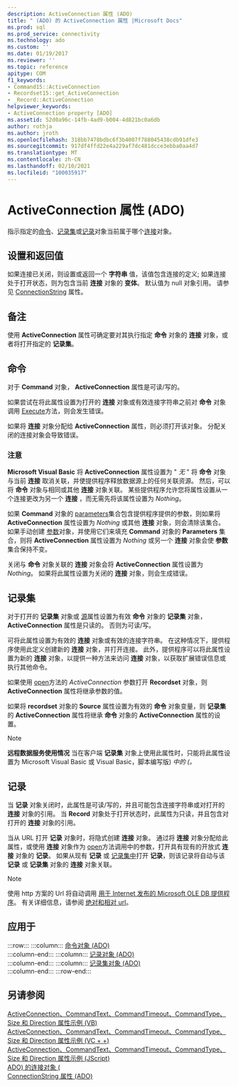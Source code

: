```yaml
---
description: ActiveConnection 属性 (ADO)
title: " (ADO) 的 ActiveConnection 属性 |Microsoft Docs"
ms.prod: sql
ms.prod_service: connectivity
ms.technology: ado
ms.custom: ''
ms.date: 01/19/2017
ms.reviewer: ''
ms.topic: reference
apitype: COM
f1_keywords:
- Command15::ActiveConnection
- Recordset15::get_ActiveConnection
- _Record::ActiveConnection
helpviewer_keywords:
- ActiveConnection property [ADO]
ms.assetid: 52d0a96c-14fb-4ad9-b004-4d821bc0a6db
author: rothja
ms.author: jroth
ms.openlocfilehash: 318bb7478bdbc6f3b4007f788045438cdb91dfe3
ms.sourcegitcommit: 917df4ffd22e4a229af7dc481dcce3ebba0aa4d7
ms.translationtype: MT
ms.contentlocale: zh-CN
ms.lasthandoff: 02/10/2021
ms.locfileid: "100035917"
---
```

# <a name="activeconnection-property-ado"></a>ActiveConnection 属性 (ADO)
指示指定的[命令](./command-object-ado.md)、[记录集](./recordset-object-ado.md)或[记录](./record-object-ado.md)对象当前属于哪个[连接](./connection-object-ado.md)对象。  
  
## <a name="settings-and-return-values"></a>设置和返回值  
 如果连接已关闭，则设置或返回一个 **字符串** 值，该值包含连接的定义; 如果连接处于打开状态，则为包含当前 **连接** 对象的 **变体**。 默认值为 null 对象引用。 请参见 [ConnectionString](./connectionstring-property-ado.md) 属性。  
  
## <a name="remarks"></a>备注  
 使用 **ActiveConnection** 属性可确定要对其执行指定 **命令** 对象的 **连接** 对象，或者将打开指定的 **记录集**。  
  
## <a name="command"></a>命令  
 对于 **Command** 对象， **ActiveConnection** 属性是可读/写的。  
  
 如果尝试在将此属性设置为打开的 **连接** 对象或有效连接字符串之前对 **命令** 对象调用 [Execute](./execute-method-ado-command.md)方法，则会发生错误。  
  
 如果将 **连接** 对象分配给 **ActiveConnection** 属性，则必须打开该对象。 分配关闭的连接对象会导致错误。  
  
### <a name="note"></a>注意  
 **Microsoft Visual Basic** 将 **ActiveConnection** 属性设置为 " *无* " 将 **命令** 对象与当前 **连接** 取消关联，并使提供程序释放数据源上的任何关联资源。 然后，可以将 **命令** 对象与相同或其他 **连接** 对象关联。 某些提供程序允许您将属性设置从一个连接更改为另一个 **连接** ，而无需先将该属性设置为 *Nothing*。  
  
 如果 **Command** 对象的 [parameters](./parameters-collection-ado.md)集合包含提供程序提供的参数，则如果将 **ActiveConnection** 属性设置为 *Nothing* 或其他 **连接** 对象，则会清除该集合。 如果手动创建 [参数](./parameter-object.md)对象，并使用它们来填充 **Command** 对象的 **Parameters** 集合，则将 **ActiveConnection** 属性设置为 *Nothing* 或另一个 **连接** 对象会使 **参数** 集合保持不变。  
  
 关闭与 **命令** 对象关联的 **连接** 对象会将 **ActiveConnection** 属性设置为 *Nothing*。 如果将此属性设置为关闭的 **连接** 对象，则会生成错误。  
  
## <a name="recordset"></a>记录集  
 对于打开的 **记录集** 对象或 [源](./source-property-ado-recordset.md)属性设置为有效 **命令** 对象的 **记录集** 对象， **ActiveConnection** 属性是只读的。 否则为可读/写。  
  
 可将此属性设置为有效的 **连接** 对象或有效的连接字符串。 在这种情况下，提供程序使用此定义创建新的 **连接** 对象，并打开连接。 此外，提供程序可以将此属性设置为新的 **连接** 对象，以提供一种方法来访问 **连接** 对象，以获取扩展错误信息或执行其他命令。  
  
 如果使用 [open](./open-method-ado-recordset.md)方法的 *ActiveConnection* 参数打开 **Recordset** 对象，则 **ActiveConnection** 属性将继承参数的值。  
  
 如果将 **recordset** 对象的 **Source** 属性设置为有效的 **命令** 对象变量，则 **记录集** 的 **ActiveConnection** 属性将继承 **命令** 对象的 **ActiveConnection** 属性的设置。  
  
> [!NOTE]
>  **远程数据服务使用情况** 当在客户端 **记录集** 对象上使用此属性时，只能将此属性设置为 Microsoft Visual Basic 或 Visual Basic，脚本编写版) *中的 (。*  
  
## <a name="record"></a>记录  
 当 **记录** 对象关闭时，此属性是可读/写的，并且可能包含连接字符串或对打开的 **连接** 对象的引用。 当 **Record** 对象处于打开状态时，此属性为只读，并且包含对打开的 **连接** 对象的引用。  
  
 当从 URL 打开 **记录** 对象时，将隐式创建 **连接** 对象。 通过将 **连接** 对象分配给此属性，或使用 **连接** 对象作为 [open](./open-method-ado-record.md)方法调用中的参数，打开具有现有的开放式 **连接** 对象的 **记录**。 如果从现有 **记录** 或 [记录集中](./recordset-object-ado.md)打开 **记录**，则该记录将自动与该 **记录** 或 **记录集** 对象的 **连接** 对象关联。  
  
> [!NOTE]
>  使用 http 方案的 Url 将自动调用 [用于 Internet 发布的 Microsoft OLE DB 提供程序](../../guide/appendixes/microsoft-ole-db-provider-for-internet-publishing.md)。 有关详细信息，请参阅 [绝对和相对 url](../../guide/data/absolute-and-relative-urls.md)。  
  
## <a name="applies-to"></a>应用于  

:::row:::
    :::column:::
        [命令对象 (ADO)](./command-object-ado.md)  
    :::column-end:::
    :::column:::
        [记录对象 (ADO)](./record-object-ado.md)  
    :::column-end:::
    :::column:::
        [记录集对象 (ADO)](./recordset-object-ado.md)  
    :::column-end:::
:::row-end:::

## <a name="see-also"></a>另请参阅  
 [ActiveConnection、CommandText、CommandTimeout、CommandType、Size 和 Direction 属性示例 (VB) ](./activeconnection-commandtext-commandtimeout-commandtype-size-example-vb.md)   
 [ActiveConnection、CommandText、CommandTimeout、CommandType、Size 和 Direction 属性示例 (VC + +) ](./activeconnection-commandtext-commandtimeout-commandtype-size-example-vc.md)   
 [ActiveConnection、CommandText、CommandTimeout、CommandType、Size 和 Direction 属性示例 (JScript) ](./activeconnection-commandtext-timeout-type-size-example-jscript.md)   
 [ADO) 的连接对象 (](./connection-object-ado.md)   
 [ConnectionString 属性 (ADO)](./connectionstring-property-ado.md)